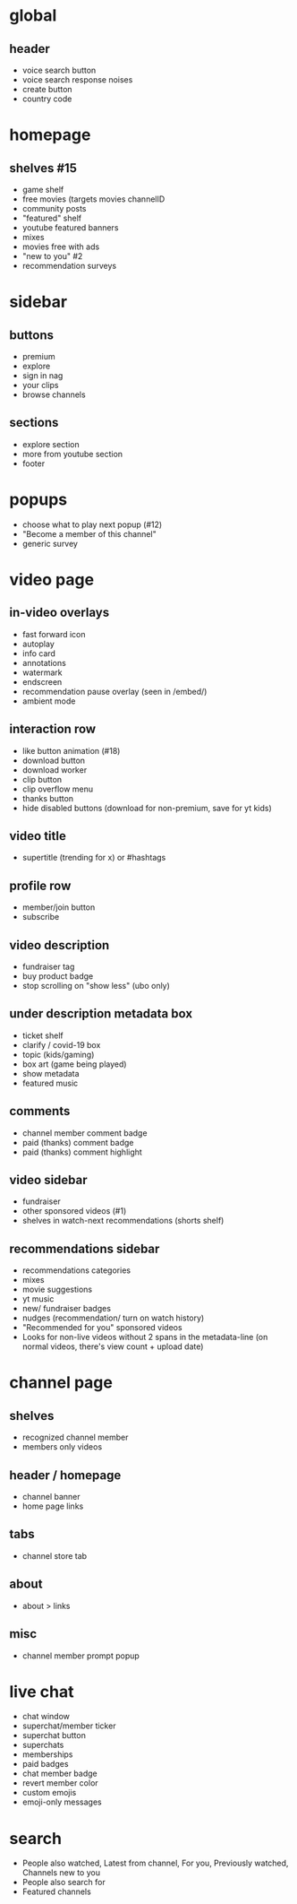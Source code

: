 # global
## header
* voice search button
* voice search response noises
* create button
* country code
# homepage
## shelves #15
* game shelf
* free movies (targets movies channelID
* community posts
* "featured" shelf
* youtube featured banners
* mixes
* movies free with ads
* "new to you" #2
* recommendation surveys
# sidebar
## buttons
* premium
* explore
* sign in nag
* your clips
* browse channels
## sections
* explore section
* more from youtube section
* footer
# popups
* choose what to play next popup (#12)
* "Become a member of this channel"
* generic survey
# video page
## in-video overlays
* fast forward icon
* autoplay
* info card
* annotations
* watermark
* endscreen
* recommendation pause overlay (seen in /embed/)
* ambient mode
## interaction row
* like button animation (#18)
* download button
* download worker
* clip button
* clip overflow menu
* thanks button
* hide disabled buttons (download for non-premium, save for yt kids)
## video title
* supertitle (trending for x) or #hashtags
## profile row
* member/join button
* subscribe
## video description
* fundraiser tag
* buy product badge
* stop scrolling on "show less" (ubo only)
## under description metadata box
* ticket shelf
* clarify / covid-19 box
* topic (kids/gaming)
* box art (game being played)
* show metadata
* featured music
## comments
* channel member comment badge
* paid (thanks) comment badge
* paid (thanks) comment highlight
## video sidebar
* fundraiser
* other sponsored videos (#1)
* shelves in watch-next recommendations (shorts shelf)
## recommendations sidebar
* recommendations categories
* mixes
* movie suggestions
* yt music
* new/ fundraiser badges
* nudges (recommendation/ turn on watch history)
* "Recommended for you" sponsored videos
* Looks for non-live videos without 2 spans in the metadata-line (on normal videos, there's view count + upload date)
# channel page
## shelves
* recognized channel member
* members only videos
## header / homepage
* channel banner
* home page links
## tabs
* channel store tab
## about
* about > links
## misc
* channel member prompt popup
# live chat
* chat window
* superchat/member ticker
* superchat button
* superchats
* memberships
* paid badges
* chat member badge
* revert member color
* custom emojis
* emoji-only messages
# search
* People also watched, Latest from channel, For you, Previously watched, Channels new to you
* People also search for
* Featured channels